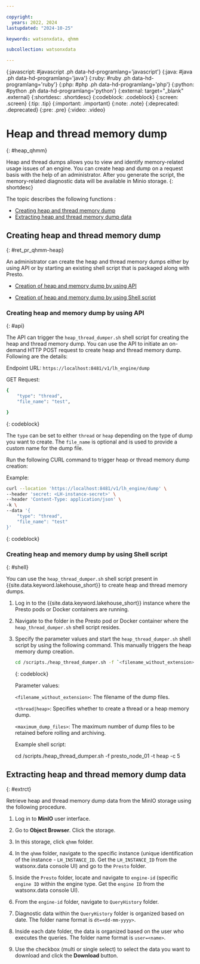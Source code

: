 ```yaml
---

copyright:
  years: 2022, 2024
lastupdated: "2024-10-25"

keywords: watsonxdata, qhmm

subcollection: watsonxdata

---
```


{:javascript: #javascript .ph data-hd-programlang='javascript'}
{:java: #java .ph data-hd-programlang='java'}
{:ruby: #ruby .ph data-hd-programlang='ruby'}
{:php: #php .ph data-hd-programlang='php'}
{:python: #python .ph data-hd-programlang='python'}
{:external: target="_blank" .external}
{:shortdesc: .shortdesc}
{:codeblock: .codeblock}
{:screen: .screen}
{:tip: .tip}
{:important: .important}
{:note: .note}
{:deprecated: .deprecated}
{:pre: .pre}
{:video: .video}

# Heap and thread memory dump
{: #heap_qhmm}

Heap and thread dumps allows you to view and identify memory-related usage issues of an engine. You can create heap and dump on a request basis with the help of an administrator. After you generate the script, the memory-related diagnostic data will be available in Minio storage.
{: shortdesc}

The topic describes the following functions :

* [Creating heap and thread memory dump](#ret_pr_qhmm-heap)
* [Extracting heap and thread memory dump data](#extrct)



## Creating heap and thread memory dump
{: #ret_pr_qhmm-heap}

An administrator can create the heap and thread memory dumps either by using API or by starting an existing shell script that is packaged along with Presto.

* [Creation of heap and memory dump by using API](#api)

* [Creation of heap and memory dump by using Shell script](#shell)


### Creating heap and memory dump by using API
{: #api}

The API can trigger the `heap_thread_dumper.sh` shell script for creating the heap and thread memory dump. You can use the API to initiate an on-demand HTTP POST request to create heap and thread memory dump. Following are the details:

Endpoint URL: `https://localhost:8481/v1/lh_engine/dump`

GET Request:

``` bash
{
    "type": "thread",
    "file_name": "test",

}
```
{: codeblock}

The `type` can be set to either `thread` or `heap` depending on the type of dump you want to create.
The `file_name` is optional and is used to provide a custom name for the dump file.



Run the following CURL command to trigger heap or thread memory dump creation:

Example:

``` bash
curl --location 'https://localhost:8481/v1/lh_engine/dump' \
--header 'secret: <LH-instance-secret>' \
--header 'Content-Type: application/json' \
-k \
--data '{
    "type": "thread",
    "file_name": "test"
}'
```
{: codeblock}

### Creating heap and memory dump by using Shell script
{: #shell}

You can use the `heap_thread_dumper.sh` shell script present in {{site.data.keyword.lakehouse_short}} to create heap and thread memory dumps.


1. Log in to the {{site.data.keyword.lakehouse_short}} instance where the Presto pods or Docker containers are running.

1. Navigate to the folder in the Presto pod or Docker container where the `heap_thread_dumper.sh` shell script resides.

1. Specify the parameter values and start the `heap_thread_dumper.sh` shell script by using the following command. This manually triggers the heap memory dump creation.


    ``` bash
    cd /scripts./heap_thread_dumper.sh -f `<filename_without_extension>` -t `<thread|heap>` -c `<maximum_dump_files>`
    ```
    {: codeblock}


    Parameter values:


    `<filename_without_extension>`: The filename of the dump files.

    `<thread|heap>`: Specifies whether to create a thread or a heap memory dump.

    `<maximum_dump_files>`: The maximum number of dump files to be retained before rolling and archiving.


    Example shell script:

    cd /scripts./heap_thread_dumper.sh -f presto_node_01 -t heap -c 5



## Extracting heap and thread memory dump data
{: #extrct}

Retrieve heap and thread memory dump data from the MinIO storage using the following procedure.

1. Log in to **MinIO** user interface.

1. Go to **Object Browser**. Click the storage.

1. In this storage, click `qhmm` folder.

1. In the `qhmm` folder, navigate to the specific instance (unique identification of the instance - `LH_INSTANCE_ID`. Get the `LH_INSTANCE_ID` from the watsonx.data console UI) and go to the `Presto` folder.

1. Inside the `Presto` folder, locate and navigate to `engine-id` (specific `engine ID` within the engine type. Get the `engine ID` from the watsonx.data console UI).

1. From the `engine-id` folder, navigate to `QueryHistory` folder.

1. Diagnostic data within the `QueryHistory` folder is organized based on date. The folder name format is `dt=<dd-mm-yyyy>`.

1. Inside each date folder, the data is organized based on the user who executes the queries. The folder name format is `user=<name>`.

1. Use the checkbox (multi or single select) to select the data you want to download and click the **Download** button.
